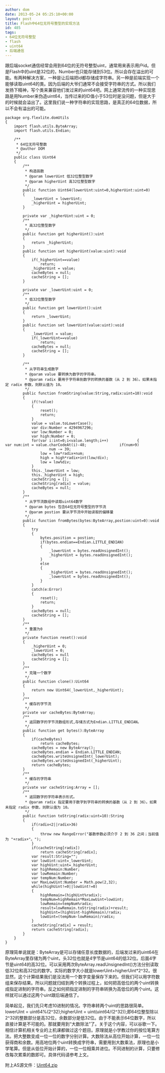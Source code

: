 ```yaml
---
author: dom
date: 2013-05-24 05:25:10+00:00
layout: post
title: Flash中64位无符号整型的实现方法
id: 485
tags:
- 64位无符号整型
- flash
- uint64
- 后端通信
---
```


跟后端socket通信经常会用到64位的无符号整型uint，通常用来表示用户id。但是Flash中的uint是32位的，Number也只能存储到53位。所以会存在溢出的可能。有两种解决方案，一种是让后端把id都存储成字符串。另一种是前端实现一个能够读取uint64的类。因为后端的大爷们通常不会接受字符串的方式。所以我们发扬下精神，写个类来兼容他们发过来的uint64吧。网上通常流传的一种实现思路是用Number来伪造uint64，当传过来的ID值小于53位时是没问题，但是大于的时候就会溢出了。这里我们说一种字符串的实现思路，是真正的64位数据，所以不会有溢出的可能。

    
    
    package org.flexlite.domUtils
    {
    	import flash.utils.ByteArray;
    	import flash.utils.Endian;
    
    	/**
    	 * 64位无符号整数
    	 * @author DOM
    	 */
    	public class Uint64
    	{
    		/**
    		 * 构造函数
    		 * @param lowerUint 低32位整型数字
    		 * @param higherUint 高32位整型数字
    		 */		
    		public function Uint64(lowerUint:uint=0,higherUint:uint=0)
    		{
    			_lowerUint = lowerUint;
    			_higherUint = higherUint;
    		}
    
    		private var _higherUint:uint = 0;
    		/**
    		 * 高32位整型数字
    		 */
    		public function get higherUint():uint
    		{
    			return _higherUint;
    		}
    		public function set higherUint(value:uint):void
    		{
    			if(_higherUint==value)
    				return;
    			_higherUint = value;
    			cacheBytes = null;
    			cacheString = [];
    		}
    
    		private var _lowerUint:uint = 0;
    		/**
    		 * 低32位整型数字
    		 */
    		public function get lowerUint():uint
    		{
    			return _lowerUint;
    		}
    		public function set lowerUint(value:uint):void
    		{
    			_lowerUint = value;
    			if(_lowerUint==value)
    				return;
    			cacheBytes = null;
    			cacheString = [];
    		}
    
    		/**
    		 * 从字符串生成数字
    		 * @param value 要转换为数字的字符串。
    		 * @param radix 要用于字符串到数字的转换的基数（从 2 到 36）。如果未指定 radix 参数，则默认值为 10。
    		 */		
    		public function fromString(value:String,radix:uint=10):void
    		{
    			if(!value)
    			{
    				reset();
    				return;
    			}
    			value = value.toLowerCase();
    			var div:Number = 4294967296;
    			var low:Number = 0;
    			var high:Number = 0;
    			for(var i:int=0;i<value.length;i++) 			{ 				var num:int = value.charCodeAt(i)-48; 				if(num>9)
    					num -= 39;
    				low = low*radix+num;
    				high = high*radix+int(low/div);
    				low = low%div;
    			}
    			this._lowerUint = low;
    			this._higherUint = high;
    			cacheString = [];
    			cacheString[radix] = value;
    			cacheBytes = null;
    		}
    		/**
    		 * 从字节流数组中读取uint64数字
    		 * @param bytes 包含64位无符号整型的字节流
    		 * @param postion 要从字节流中开始读取的偏移量
    		 */		
    		public function fromBytes(bytes:ByteArray,postion:uint=0):void
    		{
    			try
    			{
    				bytes.position = postion;
    				if(bytes.endian==Endian.LITTLE_ENDIAN)
    				{
    					_lowerUint = bytes.readUnsignedInt();
    					_higherUint = bytes.readUnsignedInt();
    				}
    				else
    				{
    					_higherUint = bytes.readUnsignedInt();
    					_lowerUint = bytes.readUnsignedInt();
    				}
    			}
    			catch(e:Error)
    			{
    				reset();
    				return;
    			}
    			cacheBytes = null;
    			cacheString = [];
    		}
    		/**
    		 * 重置为0
    		 */		
    		private function reset():void
    		{
    			_higherUint = 0;
    			_lowerUint = 0;
    			cacheBytes = null
    			cacheString = [];
    		}
    		/**
    		 * 克隆一个数字
    		 */		
    		public function clone():Uint64
    		{
    			return new Uint64(_lowerUint,_higherUint);
    		}
    		/**
    		 * 缓存的字节流
    		 */		
    		private var cacheBytes:ByteArray;
    		/**
    		 * 返回数字的字节流数组形式,存储方式为Endian.LITTLE_ENDIAN。
    		 */		
    		public function get bytes():ByteArray
    		{
    			if(cacheBytes)
    				return cacheBytes;
    			cacheBytes = new ByteArray();
    			cacheBytes.endian = Endian.LITTLE_ENDIAN;
    			cacheBytes.writeUnsignedInt(_lowerUint);
    			cacheBytes.writeUnsignedInt(_higherUint);
    			return cacheBytes;
    		}
    		/**
    		 * 缓存的字符串
    		 */		
    		private var cacheString:Array = [];
    		/**
    		 * 返回数字的字符串表示形式。
    		 * @param radix 指定要用于数字到字符串的转换的基数（从 2 到 36）。如果未指定 radix 参数，则默认值为 10。
    		 */		
    		public function toString(radix:uint=10):String
    		{
    			if(radix<2||radix>36)
    			{
    				throw new RangeError("基数参数必须介于 2 到 36 之间；当前值为 "+radix+"。");
    			}
    			if(cacheString[radix])
    				return cacheString[radix];
    			var result:String="";
    			var lowUint:uint=_lowerUint;
    			var highUint:uint=_higherUint;
    			var highRemain:Number;
    			var lowRemain:Number;
    			var tempNum:Number;
    			var MaxLowUint:Number = Math.pow(2,32);
    			while(highUint!=0||lowUint!=0)
    			{
    				highRemain=(highUint%radix);
    				tempNum=highRemain*MaxLowUint+lowUint;
    				lowRemain=tempNum%radix;
    				result=lowRemain.toString(radix)+result;
    				highUint=(highUint-highRemain)/radix;
    				lowUint=(tempNum-lowRemain)/radix;
    			}
    			cacheString[radix] = result;
    			return cacheString[radix];
    		}
    	}
    }
    


原理简单说就是：ByteArray是可以存储任意长度数据的，后端发过来的uint64在ByteArray里存储为两个uint，头32位也就是4字节是uint64的低32位。后面4字节是uint64的高32位。可以采用两次ByteArray.readUnsignedInt()方法分别读取低32位和高32位的数字。实际的数字大小就是lowerUint+higherUint*2^32。很显然，这个计算结果我们是没法用一个数字变量保存下来的。但我们可以用字符数组来保存结果。所以问题就归结到两个转换过程上，如何把高低位的两个uint转换成指定进制的字符串。反之如何把指定进制的字符串转换为高低位的两个uint。这样就可以通过这两个uint跟后端通信了。

简单起见，我们先只考虑10进制的情况。字符串转两个uint的思路很简单。lowerUint = uint64%(2^32);higherUint = uint(uint64/(2^32));即64位整型除以2^32的整数部分是高32位，余数部分是低32位。由于不能表示64位数字，所以直接计算是不可能的。那就要用到“大数除法”了。关于这个内容，可以谷歌一下。相信计算机相关专业的上机课都做过这个题目。原理就是小学教过你的按位笔算方法。把大整数变成一位一位的数字分别计算。大数除法从高位开始计算，一位一位获得商和余数。用高地位两个uint转换成字符串，需要用到大数乘法，原理也是小学笔算。但是从低位开始计算的，一位一位相乘并进位。不同进制的计算，只要修改每次累乘的数即可。具体代码请参考上文。

附上AS源文件：[Uint64.zip](/uploads/2013/05/Uint64.zip)
